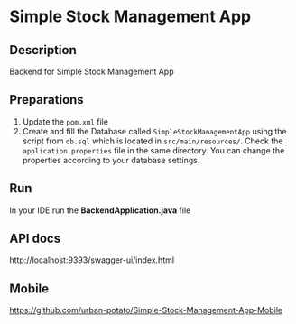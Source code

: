 # Simple Stock Management App

## Description
Backend for Simple Stock Management App

## Preparations
1. Update the `pom.xml` file
2. Create and fill the Database called `SimpleStockManagementApp` using the script from `db.sql` which is located in `src/main/resources/`. Check the `application.properties` file in the same directory. You can change the properties according to your database settings.

## Run
In your IDE run the **BackendApplication.java** file

## API docs
http://localhost:9393/swagger-ui/index.html

## Mobile 
https://github.com/urban-potato/Simple-Stock-Management-App-Mobile